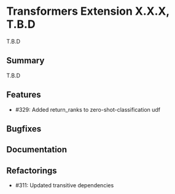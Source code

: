 # Transformers Extension X.X.X, T.B.D

T.B.D

## Summary

T.B.D

## Features

 - #329: Added return_ranks to zero-shot-classification udf

## Bugfixes

## Documentation

## Refactorings

* #311: Updated transitive dependencies